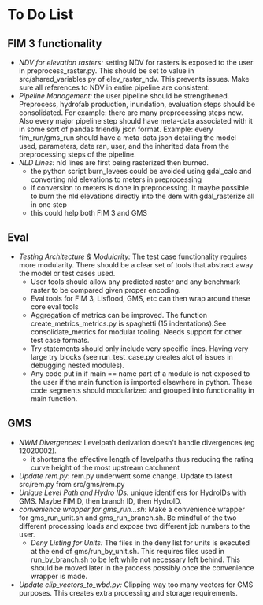# To Do List
## FIM 3 functionality
- *NDV for elevation rasters:* setting NDV for rasters is exposed to the user in preprocess_raster.py. This should be set to value in src/shared_variables.py of elev_raster_ndv. This prevents issues. Make sure all references to NDV in entire pipeline are consistent.
- *Pipeline Management:* the user pipeline should be strengthened. Preprocess, hydrofab production, inundation, evaluation steps should be consolidated. For example: there are many preprocessing steps now. Also every major pipeline step should have meta-data associated with it in some sort of pandas friendly json format. Example: every fim_run/gms_run should have a meta-data json detailing the model used, parameters, date ran, user, and the inherited data from the preprocessing steps of the pipeline.
- *NLD Lines:* nld lines are first being rasterized then burned.
    - the python script burn_levees could be avoided using gdal_calc and converting nld elevations to meters in preprocessing
    - if conversion to meters is done in preprocessing. It maybe possible to burn the nld elevations directly into the dem with gdal_rasterize all in one step
    - this could help both FIM 3 and GMS

## Eval
- *Testing Architecture & Modularity:* The test case functionality requires more modularity. There should be a clear set of tools that abstract away the model or test cases used. 
    - User tools should allow any predicted raster and any benchmark raster to be compared given proper encoding.
    - Eval tools for FIM 3, Lisflood, GMS, etc can then wrap around these core eval tools
    - Aggregation of metrics can be improved. The function create_metrics_metrics.py is spaghetti (15 indentations).See consolidate_metrics for modular tooling. Needs support for other test case formats.
    - Try statements should only include very specific lines. Having very large try blocks (see run_test_case.py creates alot of issues in debugging nested modules).
    - Any code put in if main == name part of a module is not exposed to the user if the main function is imported elsewhere in python. These code segments should modularized and grouped into functionality in main function.



## GMS 
- *NWM Divergences:* Levelpath derivation doesn't handle divergences (eg 12020002).
    - it shortens the effective length of levelpaths thus reducing the rating curve height of the most upstream catchment
- *Update rem.py*: rem.py underwent some change. Update to latest src/rem.py from src/gms/rem.py
- *Unique Level Path and Hydro IDs:* unique identifiers for HydroIDs with GMS. Maybe FIMID, then branch ID, then HydroID.
- *convenience wrapper for gms_run...sh:* Make a convenience wrapper for gms_run_unit.sh and gms_run_branch.sh. Be mindful of the two different processing loads and expose two different job numbers to the user.
    - *Deny Listing for Units:* The files in the deny list for units is executed at the end of gms/run_by_unit.sh. This requires files used in run_by_branch.sh to be left while not necessary left behind. This should be moved later in the process possibly once the convenience wrapper is made.
- *Update clip_vectors_to_wbd.py:* Clipping way too many vectors for GMS purposes. This creates extra processing and storage requirements.

